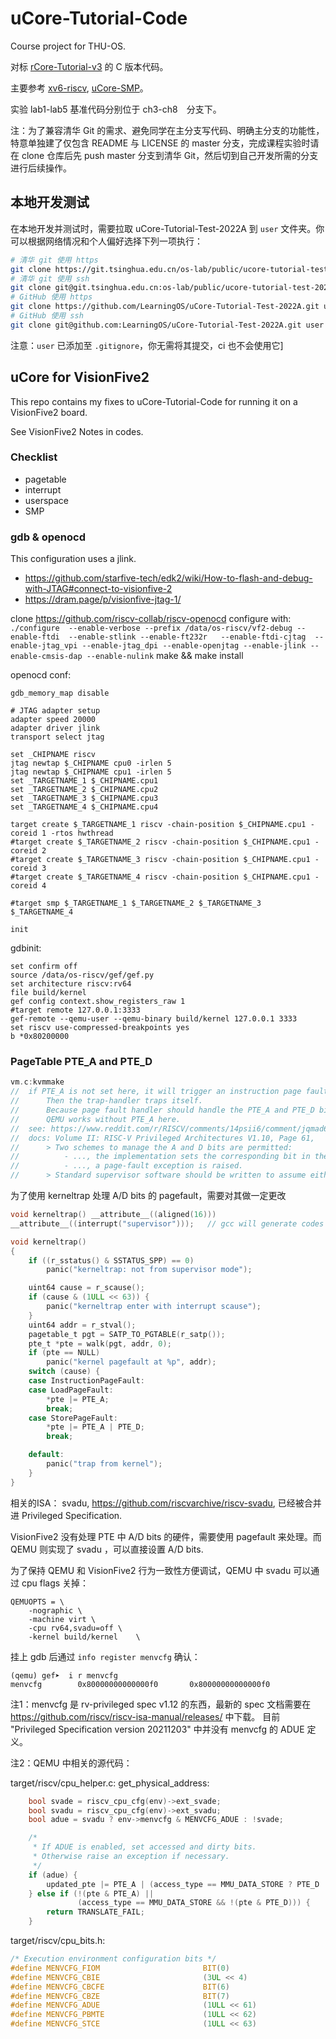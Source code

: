 # uCore-Tutorial-Code

Course project for THU-OS.

对标 [rCore-Tutorial-v3](https://github.com/rcore-os/rCore-Tutorial-v3/) 的 C 版本代码。

主要参考 [xv6-riscv](https://github.com/mit-pdos/xv6-riscv), [uCore-SMP](https://github.com/TianhuaTao/uCore-SMP)。

实验 lab1-lab5 基准代码分别位于 ch3-ch8　分支下。

注：为了兼容清华 Git 的需求、避免同学在主分支写代码、明确主分支的功能性，特意单独建了仅包含 README 与 LICENSE 的 master 分支，完成课程实验时请在 clone 仓库后先 push master 分支到清华 Git，然后切到自己开发所需的分支进行后续操作。

## 本地开发测试

在本地开发并测试时，需要拉取 uCore-Tutorial-Test-2022A 到 `user` 文件夹。你可以根据网络情况和个人偏好选择下列一项执行：

```bash
# 清华 git 使用 https
git clone https://git.tsinghua.edu.cn/os-lab/public/ucore-tutorial-test-2022a.git user
# 清华 git 使用 ssh
git clone git@git.tsinghua.edu.cn:os-lab/public/ucore-tutorial-test-2022a.git user
# GitHub 使用 https
git clone https://github.com/LearningOS/uCore-Tutorial-Test-2022A.git user
# GitHub 使用 ssh
git clone git@github.com:LearningOS/uCore-Tutorial-Test-2022A.git user
```

注意：`user` 已添加至 `.gitignore`，你无需将其提交，ci 也不会使用它]


## uCore for VisionFive2

This repo contains my fixes to uCore-Tutorial-Code for running it on a VisionFive2 board.

See VisionFive2 Notes in codes.

### Checklist

- pagetable
- interrupt
- userspace
- SMP

### gdb & openocd

This configuration uses a jlink. 

- https://github.com/starfive-tech/edk2/wiki/How-to-flash-and-debug-with-JTAG#connect-to-visionfive-2
- https://dram.page/p/visionfive-jtag-1/

clone https://github.com/riscv-collab/riscv-openocd
configure with: ` ./configure  --enable-verbose --prefix /data/os-riscv/vf2-debug --enable-ftdi  --enable-stlink --enable-ft232r   --enable-ftdi-cjtag  --enable-jtag_vpi --enable-jtag_dpi --enable-openjtag --enable-jlink --enable-cmsis-dap --enable-nulink`
make && make install

openocd conf:

```
gdb_memory_map disable

# JTAG adapter setup
adapter speed 20000
adapter driver jlink
transport select jtag

set _CHIPNAME riscv
jtag newtap $_CHIPNAME cpu0 -irlen 5
jtag newtap $_CHIPNAME cpu1 -irlen 5
set _TARGETNAME_1 $_CHIPNAME.cpu1
set _TARGETNAME_2 $_CHIPNAME.cpu2
set _TARGETNAME_3 $_CHIPNAME.cpu3
set _TARGETNAME_4 $_CHIPNAME.cpu4

target create $_TARGETNAME_1 riscv -chain-position $_CHIPNAME.cpu1 -coreid 1 -rtos hwthread
#target create $_TARGETNAME_2 riscv -chain-position $_CHIPNAME.cpu1 -coreid 2
#target create $_TARGETNAME_3 riscv -chain-position $_CHIPNAME.cpu1 -coreid 3
#target create $_TARGETNAME_4 riscv -chain-position $_CHIPNAME.cpu1 -coreid 4

#target smp $_TARGETNAME_1 $_TARGETNAME_2 $_TARGETNAME_3 $_TARGETNAME_4

init
```

gdbinit:

```
set confirm off
source /data/os-riscv/gef/gef.py
set architecture riscv:rv64
file build/kernel
gef config context.show_registers_raw 1
#target remote 127.0.0.1:3333
gef-remote --qemu-user --qemu-binary build/kernel 127.0.0.1 3333
set riscv use-compressed-breakpoints yes
b *0x80200000
```

### PageTable PTE_A and PTE_D

```c
vm.c:kvmmake
// 	if PTE_A is not set here, it will trigger an instruction page fault scause 0xc for the first time-accesses.
//		Then the trap-handler traps itself.
//		Because page fault handler should handle the PTE_A and PTE_D bits in VF2
//		QEMU works without PTE_A here.
//	see: https://www.reddit.com/r/RISCV/comments/14psii6/comment/jqmad6g
//	docs: Volume II: RISC-V Privileged Architectures V1.10, Page 61, 
//		> Two schemes to manage the A and D bits are permitted:
// 			- ..., the implementation sets the corresponding bit in the PTE.
//			- ..., a page-fault exception is raised.
//		> Standard supervisor software should be written to assume either or both PTE update schemes may be in effect.
```

为了使用 kerneltrap 处理 A/D bits 的 pagefault，需要对其做一定更改

```c
void kerneltrap() __attribute__((aligned(16)))
__attribute__((interrupt("supervisor")));	// gcc will generate codes for context saving and restoring.

void kerneltrap()
{
	if ((r_sstatus() & SSTATUS_SPP) == 0)
		panic("kerneltrap: not from supervisor mode");

	uint64 cause = r_scause();
	if (cause & (1ULL << 63)) {
		panic("kerneltrap enter with interrupt scause");
	}
	uint64 addr = r_stval();
	pagetable_t pgt = SATP_TO_PGTABLE(r_satp());
	pte_t *pte = walk(pgt, addr, 0);
	if (pte == NULL)
		panic("kernel pagefault at %p", addr);
	switch (cause) {
	case InstructionPageFault:
	case LoadPageFault:
		*pte |= PTE_A;
		break;
	case StorePageFault:
		*pte |= PTE_A | PTE_D;
		break;

	default:
		panic("trap from kernel");
	}
}
```

相关的ISA： svadu, https://github.com/riscvarchive/riscv-svadu, 已经被合并进 Privileged Specification.

VisionFive2 没有处理 PTE 中 A/D bits 的硬件，需要使用 pagefault 来处理。而 QEMU 则实现了 svadu ，可以直接设置 A/D bits.

为了保持 QEMU 和 VisionFive2 行为一致性方便调试，QEMU 中 svadu 可以通过 cpu flags 关掉：

```
QEMUOPTS = \
	-nographic \
	-machine virt \
	-cpu rv64,svadu=off \
	-kernel build/kernel	\
```

挂上 gdb 后通过 `info register menvcfg` 确认：

```
(qemu) gef➤  i r menvcfg 
menvcfg        0x80000000000000f0       0x80000000000000f0
```

注1：menvcfg 是 rv-privileged spec v1.12 的东西，最新的 spec 文档需要在 https://github.com/riscv/riscv-isa-manual/releases/ 中下载。
目前 "Privileged Specification version 20211203" 中并没有 menvcfg 的 ADUE 定义。

注2：QEMU 中相关的源代码：

target/riscv/cpu_helper.c: get_physical_address:

```c
    bool svade = riscv_cpu_cfg(env)->ext_svade;
    bool svadu = riscv_cpu_cfg(env)->ext_svadu;
    bool adue = svadu ? env->menvcfg & MENVCFG_ADUE : !svade;

    /*
     * If ADUE is enabled, set accessed and dirty bits.
     * Otherwise raise an exception if necessary.
     */
    if (adue) {
        updated_pte |= PTE_A | (access_type == MMU_DATA_STORE ? PTE_D : 0);
    } else if (!(pte & PTE_A) ||
               (access_type == MMU_DATA_STORE && !(pte & PTE_D))) {
        return TRANSLATE_FAIL;
    }
```

target/riscv/cpu_bits.h:

```c
/* Execution environment configuration bits */
#define MENVCFG_FIOM                       BIT(0)
#define MENVCFG_CBIE                       (3UL << 4)
#define MENVCFG_CBCFE                      BIT(6)
#define MENVCFG_CBZE                       BIT(7)
#define MENVCFG_ADUE                       (1ULL << 61)
#define MENVCFG_PBMTE                      (1ULL << 62)
#define MENVCFG_STCE                       (1ULL << 63)
```